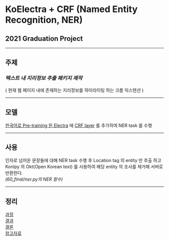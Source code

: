 KoElectra + CRF (Named Entity Recognition, NER)    
=============
2021 Graduation Project
-------------
--------
## 주제
### *텍스트 내 지리정보 추출 패키지 제작*   
( 현재 웹 페이지 내에 존재하는 지리정보를 하이라이팅 하는 크롬 익스텐션 )

----
## 모델
[한국어로 Pre-training 된 Electra](https://github.com/monologg/KoELECTRA) 에 [CRF layer](https://pytorch-crf.readthedocs.io/en/stable/_modules/torchcrf.html#CRF) 
를 추가하여 NER task 를 수행

----
## 사용
인자로 넘어온 문장들에 대해 NER task 수행 후 
Location tag 의 entity 만 추출 하고
Konlpy 의 Okt(Open Korean text) 를 사용하여
해당 entity 의 조사를 제거해 서버로 반환한다.   
*(60_final/ner.py의 NER 함수)*

--- 
## 정리
[과정](https://www.notion.so/KoELECTRA-CRF-c9a5ac67cf7d4c25a15eb9d1026a16b9#2923ec4d8e0e41c3bdd7c17a10205db3)   
[결과](https://www.notion.so/c5b7d10122f341ce922b224df2449ea3?v=4b032969dd224478aa027632046e2e03)   
[결론](https://www.notion.so/KoELECTRA-CRF-c9a5ac67cf7d4c25a15eb9d1026a16b9#ed086da650b2412888b51afea92663c4)   
[참고자료](https://www.notion.so/7669700ad0d04138a4a476664d2e658c)













